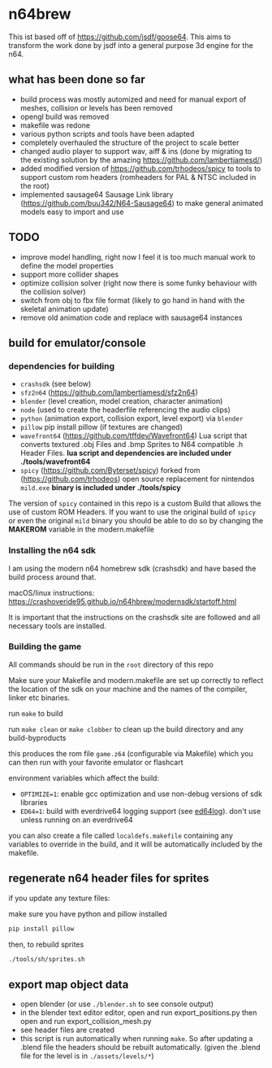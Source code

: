 # n64brew

This ist based off of https://github.com/jsdf/goose64. This aims to transform the work done by jsdf into a general purpose 3d engine for the n64.

## what has been done so far

- build process was mostly automized and need for manual export of meshes, collision or levels has been removed
- opengl build was removed
- makefile was redone
- various python scripts and tools have been adapted
- completely overhauled the structure of the project to scale better
- changed audio player to support wav, aiff & ins (done by migrating to the existing solution by the amazing https://github.com/lambertjamesd/)
- added modified version of https://github.com/trhodeos/spicy to tools to support custom rom headers (romheaders for PAL & NTSC included in the root)
- implemented sausage64 Sausage Link library (https://github.com/buu342/N64-Sausage64) to make general animated models easy to import and use

## TODO

- improve model handling, right now I feel it is too much manual work to define the model properties
- support more collider shapes
- optimize collision solver (right now there is some funky behaviour with the collision solver)
- switch from obj to fbx file format (likely to go hand in hand with the skeletal animation update)
- remove old animation code and replace with sausage64 instances

## build for emulator/console

### dependencies for building

- `crashsdk` (see below)
- `sfz2n64` (https://github.com/lambertjamesd/sfz2n64)
- `blender` (level creation, model creation, character animation)
- `node` (used to create the headerfile referencing the audio clips)
- `python` (animation export, collision export, level export) via `blender`
- `pillow` pip install pillow (if textures are changed)
- `wavefront64` (https://github.com/tffdev/Wavefront64) Lua script that converts textured .obj Files and .bmp Sprites to N64 compatible .h Header Files. **lua script and dependencies are included under ./tools/wavefront64**
- `spicy` (https://github.com/Byterset/spicy) forked from (https://github.com/trhodeos) open source replacement for nintendos `mild.exe` **binary is included under ./tools/spicy**

The version of `spicy` contained in this repo is a custom Build that allows the use of custom ROM Headers. If you want to use the original build of `spicy` or even the original `mild` binary you should be able to do so by changing the **MAKEROM** variable in the modern.makefile

### Installing the n64 sdk

I am using the modern n64 homebrew sdk (crashsdk) and have based the build process around that.

macOS/linux instructions: https://crashoveride95.github.io/n64hbrew/modernsdk/startoff.html

It is important that the instructions on the crashsdk site are followed and all necessary tools are installed.

### Building the game

All commands should be run in the `root` directory of this repo

Make sure your Makefile and modern.makefile are set up correctly to reflect the location of the sdk on your machine and the names of the compiler, linker etc binaries.

run `make` to build 

run `make clean` or `make clobber` to clean up the build directory and any build-byproducts

this produces the rom file `game.z64` (configurable via Makefile) which you can then run with your favorite emulator or flashcart


environment variables which affect the build:

- `OPTIMIZE=1`: enable gcc optimization and use non-debug versions of sdk libraries
- `ED64=1`: build with everdrive64 logging support (see [ed64log](https://github.com/jsdf/ed64log)). don't use unless running on an everdrive64

you can also create a file called `localdefs.makefile` containing any variables to override in the build, and it will be automatically included by the makefile.


## regenerate n64 header files for sprites
if you update any texture files:

make sure you have python and pillow installed

```bash
pip install pillow
```

then, to rebuild sprites

```bash
./tools/sh/sprites.sh 
```

## export map object data

- open blender (or use `./blender.sh` to see console output)
- in the blender text editor editor, open and run export_positions.py then open and run export_collision_mesh.py
- see header files are created
- this script is run automatically when running `make`. So after updating a .blend file the headers should be rebuilt automatically. (given the .blend file for the level is in `./assets/levels/*`)

